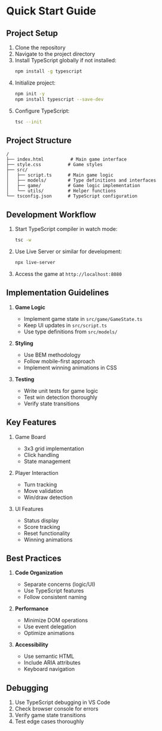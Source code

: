# Quick Start Guide

## Project Setup

1. Clone the repository
2. Navigate to the project directory
3. Install TypeScript globally if not installed:
   ```bash
   npm install -g typescript
   ```
4. Initialize project:
   ```bash
   npm init -y
   npm install typescript --save-dev
   ```
5. Configure TypeScript:
   ```bash
   tsc --init
   ```

## Project Structure

```
/
├── index.html          # Main game interface
├── style.css          # Game styles
├── src/
│   ├── script.ts      # Main game logic
│   ├── models/        # Type definitions and interfaces
│   ├── game/          # Game logic implementation
│   └── utils/         # Helper functions
└── tsconfig.json      # TypeScript configuration
```

## Development Workflow

1. Start TypeScript compiler in watch mode:
   ```bash
   tsc -w
   ```

2. Use Live Server or similar for development:
   ```bash
   npx live-server
   ```

3. Access the game at `http://localhost:8080`

## Implementation Guidelines

1. **Game Logic**
   - Implement game state in `src/game/GameState.ts`
   - Keep UI updates in `src/script.ts`
   - Use type definitions from `src/models/`

2. **Styling**
   - Use BEM methodology
   - Follow mobile-first approach
   - Implement winning animations in CSS

3. **Testing**
   - Write unit tests for game logic
   - Test win detection thoroughly
   - Verify state transitions

## Key Features

1. Game Board
   - 3x3 grid implementation
   - Click handling
   - State management

2. Player Interaction
   - Turn tracking
   - Move validation
   - Win/draw detection

3. UI Features
   - Status display
   - Score tracking
   - Reset functionality
   - Winning animations

## Best Practices

1. **Code Organization**
   - Separate concerns (logic/UI)
   - Use TypeScript features
   - Follow consistent naming

2. **Performance**
   - Minimize DOM operations
   - Use event delegation
   - Optimize animations

3. **Accessibility**
   - Use semantic HTML
   - Include ARIA attributes
   - Keyboard navigation

## Debugging

1. Use TypeScript debugging in VS Code
2. Check browser console for errors
3. Verify game state transitions
4. Test edge cases thoroughly